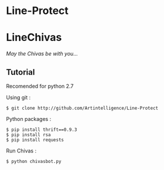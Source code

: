 # Line-Protect

# LineChivas
_May the Chivas be with you..._

Tutorial
------
Recomended for python 2.7

Using git :

    $ git clone http://github.com/Artintelligence/Line-Protect


Python packages :

    $ pip install thrift==0.9.3
    $ pip install rsa
    $ pip install requests

Run Chivas :

    $ python chivasbot.py
